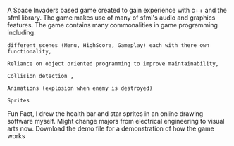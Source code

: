 A Space Invaders based game created to gain experience with c++ and the sfml library.
The game makes use of many of sfml's audio and graphics features.
The game contains many commonalities in game programming including: 

    different scenes (Menu, HighScore, Gameplay) each with there own functionality,
    
    Reliance on object oriented programming to improve maintainability,
    
    Collision detection ,
    
    Animations (explosion when enemy is destroyed)
    
    Sprites

Fun Fact, I drew the health bar and star sprites in an online drawing software myself. Might change majors from electrical engineering to visual arts now.
Download the demo file for a demonstration of how the game works
